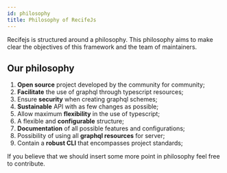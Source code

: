 ```yaml
---
id: philosophy
title: Philosophy of RecifeJs
---
```


Recifejs is structured around a philosophy. This philosophy aims to make clear the objectives of this framework and the team of maintainers.

## Our philosophy

1. **Open source** project developed by the community for community;
2. **Facilitate** the use of graphql through typescript resources;
3. Ensure **security** when creating graphql schemes;
4. **Sustainable** API with as few changes as possible;
5. Allow maximum **flexibility** in the use of typescript;
6. A flexible and **configurable** structure;
7. **Documentation** of all possible features and configurations;
8. Possibility of using all **graphql resources** for server;
9. Contain a **robust CLI** that encompasses project standards;

If you believe that we should insert some more point in philosophy feel free to contribute.
